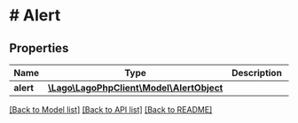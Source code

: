 # # Alert

## Properties

Name | Type | Description | Notes
------------ | ------------- | ------------- | -------------
**alert** | [**\Lago\LagoPhpClient\Model\AlertObject**](AlertObject.md) |  |

[[Back to Model list]](../../README.md#models) [[Back to API list]](../../README.md#endpoints) [[Back to README]](../../README.md)
